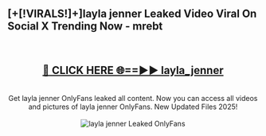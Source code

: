<h2>[+[!VIRALS!]+]layla jenner Leaked Video Viral On Social X Trending Now - mrebt</h2>
<br>
<div align="center">
<h2><a href="https://libra.edu.pl?layla_jenner" rel="nofollow">🔴 CLICK HERE 🌐==►► layla_jenner</a></h2>
<br>
Get layla jenner OnlyFans leaked all content. Now you can access all videos and pictures of layla jenner OnlyFans. New Updated Files 2025!
<br>
<br>
<a href="https://libra.edu.pl?layla_jenner" rel="nofollow" data-target="animated-image.originalLink"><img src="https://i.ibb.co.com/WyWwxjT/player-gif2.gif" alt="layla jenner Leaked OnlyFans" style="max-width: 100%; display: inline-block;" data-target="animated-image.originalImage"></a>
</div>
<br>